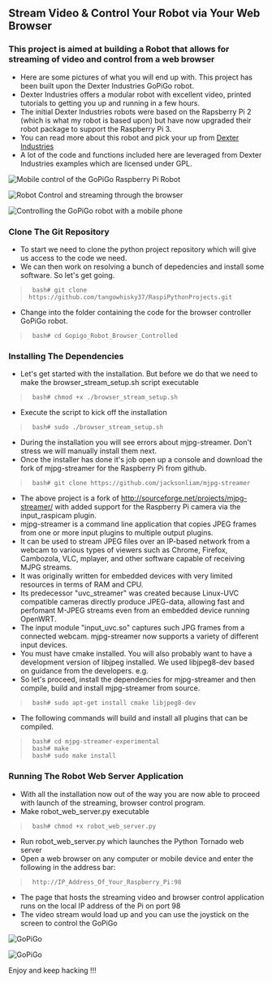 ## Stream Video & Control Your Robot via Your Web Browser 
### This project is aimed at building a Robot that allows for streaming of video and control from a web browser

* Here are some pictures of what you will end up with. This project has been built upon the Dexter Industries GoPiGo robot.
* Dexter Industries offers a modular robot with excellent video, printed tutorials to getting you up and running in a few hours. 
* The initial Dexter Industries robots were based on the Rapsberry Pi 2 (which is what my robot is based upon) but have now upgraded their robot package to support the Raspberry Pi 3.
* You can read more about this robot and pick your up from [Dexter Industries](http://www.dexterindustries.com)
* A lot of the code and functions included here are leveraged from Dexter Industries examples which are licensed under GPL.

![Mobile control of the GoPiGo Raspberry Pi Robot](https://raw.githubusercontent.com/DexterInd/GoPiGo/master/Software/Python/Examples/Browser_Streaming_Robot/Raspberry_Pi_Camera_controlled-by-mobile-browser.jpg "Control of the GoPiGo Raspberry Pi Robot with a mobile phone.")

![Robot Control and streaming through the browser](https://raw.githubusercontent.com/DexterInd/GoPiGo/master/Software/Python/Examples/Browser_Streaming_Robot/Raspberry_Pi_Camera_streaming-to-computer-browser.jpg "Streaming video through the browser of the GoPiGo")

![Controlling the GoPiGo robot with a mobile phone](https://raw.githubusercontent.com/DexterInd/GoPiGo/master/Software/Python/Examples/Browser_Streaming_Robot/Raspberry_Pi_Camera_controlled-by-mobile-browser.jpg "Streaming video from your Raspberry Pi Robot to your mobile phone.")

### Clone The Git Repository
* To start we need to clone the python project repository which will give us access to the code we need. 
* We can then work on resolving a bunch of depedencies and install some software. So let's get going.

 >      bash# git clone https://github.com/tangowhisky37/RaspiPythonProjects.git

* Change into the folder containing the code for the browser controller GoPiGo robot.

 >      bash# cd Gopigo_Robot_Browser_Controlled

### Installing The Dependencies
* Let's get started with the installation. But before we do that we need to make the browser_stream_setup.sh script executable

 >      bash# chmod +x ./browser_stream_setup.sh

* Execute the script to kick off the installation

 >      bash# sudo ./browser_stream_setup.sh

* During the installation you will see errors about mjpg-streamer. Don't stress we will manually install them next.
* Once the installer has done it's job open up a console and download the fork of mjpg-streamer for the Raspberry Pi from github.

 >      bash# git clone https://github.com/jacksonliam/mjpg-streamer

* The above project is a fork of http://sourceforge.net/projects/mjpg-streamer/ with added support for the Raspberry Pi camera via the input_raspicam plugin.
* mjpg-streamer is a command line application that copies JPEG frames from one or more input plugins to multiple output plugins. 
* It can be used to stream JPEG files over an IP-based network from a webcam to various types of viewers such as Chrome, Firefox, Cambozola, VLC, mplayer, and other software capable of receiving MJPG streams.
* It was originally written for embedded devices with very limited resources in terms of RAM and CPU. 
* Its predecessor "uvc_streamer" was created because Linux-UVC compatible cameras directly produce JPEG-data, allowing fast and perfomant M-JPEG streams even from an embedded device running OpenWRT. 
* The input module "input_uvc.so" captures such JPG frames from a connected webcam. mjpg-streamer now supports a variety of different input devices.   
* You must have cmake installed. You will also probably want to have a development version of libjpeg installed. We used libjpeg8-dev based on guidance from the developers. e.g.
* So let's proceed, install the dependencies for mjpg-streamer and then compile, build and install mjpg-streamer from source.

 >      bash# sudo apt-get install cmake libjpeg8-dev

* The following commands will build and install all plugins that can be compiled.

 >      bash# cd mjpg-streamer-experimental
 >      bash# make
 >      bash# sudo make install

### Running The Robot Web Server Application
* With all the installation now out of the way you are now able to proceed with launch of the streaming, browser control program.
*  Make robot_web_server.py executable

 >      bash# chmod +x robot_web_server.py

* Run robot_web_server.py which launches the Python Tornado web server
* Open a web browser on any computer or mobile device and enter the following in the address bar:

 >      http://IP_Address_Of_Your_Raspberry_Pi:98

* The page that hosts the streaming video and browser control application runs on the local IP address of the Pi on port 98
* The video stream would load up and you can use the joystick on the screen to control the GoPiGo

![ GoPiGo ](https://raw.githubusercontent.com/DexterInd/GoPiGo/master/GoPiGo_Chassis-300.jpg)

![ GoPiGo ](https://raw.githubusercontent.com/DexterInd/GoPiGo/master/GoPiGo_Front_Facing_Camera300.jpg)

Enjoy and keep hacking !!!
